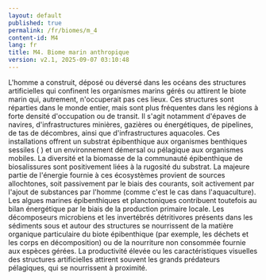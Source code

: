 ```yaml
---
layout: default
published: true
permalink: /fr/biomes/m_4
content-id: M4
lang: fr
title: M4. Biome marin anthropique
version: v2.1, 2025-09-07 03:10:48
---
```


L\'homme a construit, déposé ou déversé dans les océans des structures
artificielles qui confinent les organismes marins gérés ou attirent le
biote marin qui, autrement, n\'occuperait pas ces lieux. Ces structures
sont réparties dans le monde entier, mais sont plus fréquentes dans les
régions à forte densité d\'occupation ou de transit. Il s\'agit
notamment d\'épaves de navires, d\'infrastructures minières, gazières ou
énergétiques, de pipelines, de tas de décombres, ainsi que
d\'infrastructures aquacoles. Ces installations offrent un substrat
épibenthique aux organismes benthiques sessiles ( ) et un environnement
démersal ou pélagique aux organismes mobiles. La diversité et la
biomasse de la communauté épibenthique de biosalissures sont
positivement liées à la rugosité du substrat. La majeure partie de
l\'énergie fournie à ces écosystèmes provient de sources allochtones,
soit passivement par le biais des courants, soit activement par l\'ajout
de substances par l\'homme (comme c\'est le cas dans l\'aquaculture).
Les algues marines épibenthiques et planctoniques contribuent toutefois
au bilan énergétique par le biais de la production primaire locale. Les
décomposeurs microbiens et les invertébrés détritivores présents dans
les sédiments sous et autour des structures se nourrissent de la matière
organique particulaire du biote épibenthique (par exemple, les déchets
et les corps en décomposition) ou de la nourriture non consommée fournie
aux espèces gérées. La productivité élevée ou les caractéristiques
visuelles des structures artificielles attirent souvent les grands
prédateurs pélagiques, qui se nourrissent à proximité.
